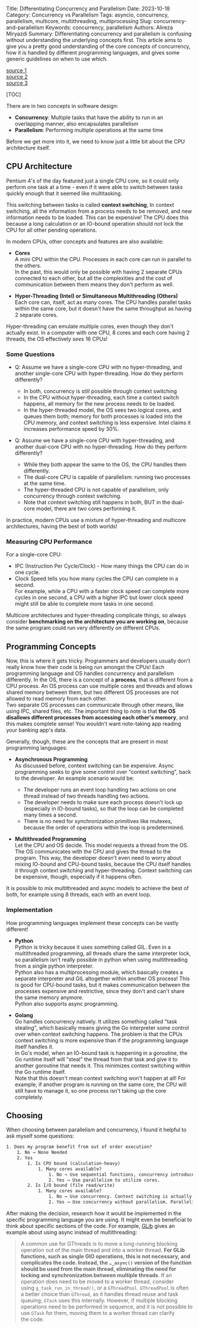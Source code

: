 Title: Differentiating Concurrency and Parallelism
Date: 2023-10-18
Category: Concurrency vs Parallelism
Tags: asyncio, concurrency, parallelism, multicore, multithreading, multiprocessing
Slug: concurrency-and-parallelism
Keywords: concurrency, parallelism
Authors: Alireza Miryazdi
Summary: Differentiating concurrency and parallelism is confusing without understanding the underlying concepts first. This article aims to give you a pretty good understanding of the core concepts of concurrency, how it is handled by different programming languages, and gives some generic guidelines on when to use which.

[source 1](https://www.howtogeek.com/194756/cpu-basics-multiple-cpus-cores-and-hyper-threading-explained/)  
[source 2](https://www.intel.com/content/www/us/en/gaming/resources/hyper-threading.html)  
[source 3](https://www.baeldung.com/cs/multithreading-vs-hyperthreading)  

[TOC]

There are in two concepts in software design:
- **Concurrency**: Multiple tasks that have the ability to run in an overlapping manner, also encapsulates parallelism
- **Parallelism**: Performing multiple operations at the same time  

Before we get more into it, we need to know just a little bit about the CPU architecture itself.

## CPU Architecture  

Pentium 4's of the day featured just a single CPU core, so it could only perform one task at a time - even if it were able to switch between tasks quickly enough that it seemed like multitasking.  

This switching between tasks is called **context switching**, In context switching, all the information from a process needs to be removed, and new information needs to be loaded. This can be expensive! The CPU does this because a long calculation or an IO-bound operation should not lock the CPU for all other pending operations.  

In modern CPUs, other concepts and features are also available:  

- **Cores**  
A mini CPU within the CPU. Processes in each core can run in parallel to the others.  
In the past, this would only be possible with having 2 separate CPUs connected to each other, but all the complexities and the cost of communication between them means they don't perform as well.

- **Hyper-Threading (Intel) or Simultaneous Multithreading (Others)**  
Each core can, itself, act as many cores. The CPU handles parallel tasks within the same core, but it doesn't have the same throughput as having 2 separate cores.  

Hyper-threading can emulate multiple cores, even though they don't actually exist. In a computer with one CPU, 8 cores and each core having 2 threads, the OS effectively *sees* 16 CPUs!
### Some Questions  
- Q: Assume we have a single-core CPU with no hyper-threading, and another single-core CPU with hyper-threading. How do they perform differently?
	- In both, concurrency is still possible through context switching
	- In the CPU without hyper-threading, each time a context switch happens, all memory for the new process needs to be loaded.
	- In the hyper-threaded model, the OS sees two logical cores, and queues them both; memory for both processes is loaded into the CPU memory, and context switching is less expensive. Intel claims it increases performance speed by 30%.

- Q: Assume we have a single-core CPU with hyper-threading, and another dual-core CPU with no hyper-threading. How do they perform differently?
	- While they both appear the same to the OS, the CPU handles them differently.
	- The dual-core CPU is capable of parallelism: running two processes at the same time.
	- The hyper-threaded CPU is not capable of parallelism, only concurrency through context switching.
	- Note that context switching still happens in both, BUT in the dual-core model, there are two cores performing it.  

In practice, modern CPUs use a mixture of hyper-threading and multicore architectures, having the best of both worlds!

### Measuring CPU Performance  

For a single-core CPU:  
- IPC (Instruction Per Cycle/Clock) - How many things the CPU can do in one cycle.  
- Clock Speed tells you how many cycles the CPU can complete in a second.  
For example, while a CPU with a faster clock speed can complete more cycles in one second, a CPU with a higher IPC but lower clock speed might still be able to complete more tasks in one second.  

Multicore architectures and hyper-threading complicate things, so always consider **benchmarking on the architecture you are working on**, because the same program could run very differently on different CPUs. 

## Programming Concepts  

Now, this is where it gets tricky. Programmers and developers usually don't really know how their code is being run amongst the CPUs! Each programming language and OS handles concurrency and parallelism differently. 
In the OS, there is a concept of a **process**, that is different from a CPU process. An OS process can use multiple cores and threads and allows shared memory between them, but two different OS processes are not allowed to read memory from each other.  
Two separate OS processes can communicate through other means, like using IPC, shared files, etc. The important thing to note is that **the OS disallows different processes from accessing each other's memory**, and this makes complete sense! You wouldn't want note-taking app reading your banking app's data.  

Generally, though, these are the concepts that are present in most programming languages:

- **Asynchronous Programming**  
As discussed before, context switching can be expensive. Async programming seeks to give some control over "context switching", back to the developer. An example scenario would be:
	- The developer runs an event loop handling two actions on one thread instead of two threads handling two actions.
	- The developer needs to make sure each process doesn't lock up (especially in IO-bound tasks), so that the loop can be completed many times a second.
	- There is no need for synchronization primitives like mutexes, because the order of operations within the loop is predetermined.

- **Multithreaded Programming**  
Let the CPU and OS decide. This model requests a thread from the OS. The OS communicates with the CPU and gives the thread to the program. This way, the developer doesn't even need to worry about mixing IO-bound and CPU-bound tasks, because the CPU itself handles it through context switching and hyper-threading. Context switching can be expensive, though, especially if it happens often.  

It is possible to mix multithreaded and async models to achieve the best of both, for example using 8 threads, each with an event loop.

### Implementation  

How programming languages implement these concepts can be vastly different!

- **Python**  
Python is tricky because it uses something called GIL. Even in a multithreaded programming, all threads share the same interpreter lock, so parallelism isn't really possible in python when using multithreading from a single python interpreter.  
Python also has a multiprocessing module, which basically creates a separate interpreter and GIL altogether within another OS process! This is good for CPU-bound tasks, but it makes communication between the processes expensive and restrictive, since they don't and can't share the same memory anymore.  
Python also supports async programming.

- **Golang**  
Go handles concurrency natively. It utilizes something called "task stealing", which basically means giving the Go interpreter some control over when context switching happens. The problem is that the CPUs context switching is more expensive than if the programming language itself handles it.  
In Go's model, when an IO-bound task is happening in a goroutine, the Go runtime itself will "steal" the thread from that task and give it to another goroutine that needs it. This minimizes context switching within the Go runtime itself.  
Note that this doesn't mean context switching won't happen at all! For example, if another program is running on the same core, the CPU will still have to manage it, so one process isn't taking up the core completely.  

## Choosing  

When choosing between parallelism and concurrency, I found it helpful to ask myself some questions:  
```txt
1. Does my program benefit from out of order execution?
	1. No → None Needed
	2. Yes
		1. Is CPU bound (calculation-heavy)
			1. Many cores available? 
				1. No → Use sequential functions, concurrency introduces context switching and slows the code
				2. Yes → Use parallelism to utilize cores.
		2. Is I/O bound (file read/write)
			1. Many cores available?
				1. No → Use concurrency. Context switching is actually beneficial since waiting for I/O anyway.
				2. Yes → Use concurrency without parallelism. Parallelism doesn't give much of a boost (I/O blocks, either way)
```

After making the decision, research how it would be implemented in the specific programming language you are using. It might even be beneficial to think about specific sections of the code. For example, [GLib](https://docs.gtk.org/glib/threads.html) gives an example about using async instead of multithreading:

> A common use for GThreads is to move a long-running blocking operation out of the main thread and into a worker thread. **For GLib functions, such as single GIO operations, this is not necessary, and complicates the code. Instead, the `…_async()` version of the function should be used from the main thread, eliminating the need for locking and synchronization between multiple threads**. If an operation does need to be moved to a worker thread, consider using `g_task_run_in_thread()`, or a `GThreadPool`. `GThreadPool` is often a better choice than `GThread`, as it handles thread reuse and task queuing; `GTask` uses this internally.
   However, if multiple blocking operations need to be performed in sequence, and it is not possible to use `GTask` for them, moving them to a worker thread can clarify the code.

